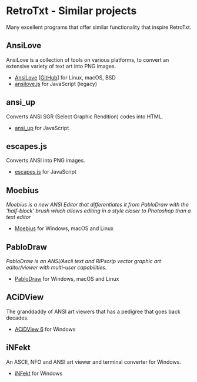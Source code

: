 # RetroTxt - Similar projects

Many excellent programs that offer similar functionality that inspire RetroTxt.

## AnsiLove

AnsiLove is a collection of tools on various platforms, to convert an extensive variety of text art into PNG images.

- [AnsiLove](https://www.ansilove.org) \[[GitHub](https://github.com/ansilove/ansilove)\] for Linux, macOS, BSD
- [ansilove.js](https://github.com/ansilove/ansilove.js) for JavaScript (legacy)

## ansi_up

Converts ANSI SGR (Select Graphic Rendition) codes into HTML.

- [ansi_up](https://github.com/drudru/ansi_up) for JavaScript

## escapes.js

Converts ANSI into PNG images.

- [escapes.js](https://github.com/atdt/escapes.js) for JavaScript

## Moebius

_Moebius is a new ANSI Editor that differentiates it from PabloDraw with the 'half-block' brush which allows editing in a style closer to Photoshop than a text editor_

- [Moebius](http://www.andyh.org/moebius/) for Windows, macOS and Linux

## PabloDraw

_PabloDraw is an ANSI/Ascii text and RIPscrip vector graphic art editor/viewer with multi-user capabilities._

- [PabloDraw](http://picoe.ca/products/pablodraw) for Windows, macOS and Linux

## ACiDView

The granddaddy of ANSI art viewers that has a pedigree that goes back decades.

- [ACiDView 6](https://defacto2.net/file/detail/a83d5d) for Windows

## iNFekt

An ASCII, NFO and ANSI art viewer and terminal converter for Windows.

- [iNFekt](https://infekt.ws/) for Windows
